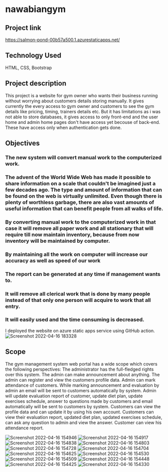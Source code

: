# nawabiangym

## Project link 
  https://salmon-pond-00b57a500.1.azurestaticapps.net/

## Technology Used 
  HTML, CSS, Bootstrap

## Project description 
  This project is a website for gym owner who wants their business running without worrying about customers details  storing manually. It gives currently the every access to gym owner and customers to see the gym details like pricing, timing, trainers details etc. But it has limitations as i was not able to store databases, it gives access to only front-end and the user home and admin home pages don't have access yet becouse of back-end. These have access only when authentication gets done.

## Objectives
### The new system will convert manual work to the computerized work.

### The advent of the World Wide Web has made it possible to share information on a scale that couldn't be imagined just a few decades ago. The type and amount of information that can be found on the web is virtually unlimited. Even though there is plenty of worthless garbage, there are also vast amounts of useful information that can benefit people from all walks of life.

### By converting manual work to the computerized work in that case it will remove all paper work and all stationary that will require till now maintain inventory, because from now inventory will be maintained by computer.

### By maintaining all the work on computer will increase our accuracy as well as speed of our work

### The report can be generated at any time if management wants to.

### It will remove all clerical work that is done by many people instead of that only one person will acquire to work that all entry.

### It will easily used and the time consuming is decreased.


I deployed the website on azure static apps service using GitHub action. 
![Screenshot 2022-04-16 183328](https://user-images.githubusercontent.com/91871429/163676199-1ea52547-fa49-4040-8feb-ab9f528327f4.jpg)

 ## Scope
  The gym management system web portal has a wide scope which covers the following perspectives:
  The administrator has the full-fledged rights over this system.
  The admin can make announcement about anything.
  The admin can register and view the customers profile data.
  Admin can mark attendance of customers.
  While marking announcement and evaluation by admin an email will be sent to customers automatically by system.
  Admin will update evaluation report of customer, update diet plan, update exercises schedule, answer to questions made by customers and email automatically will be     sent to customers by system.
  Customers can view the profile data and can update it by using his own account.
  Customers can view their evaluation report, updated diet plan, updated exercises schedule, can ask any question to admin and view the answer.
  Customer can view his attendance report.

![Screenshot 2022-04-16 154946](https://user-images.githubusercontent.com/91871429/163671278-0287ef2b-d18b-493d-bd63-0e03a0fda6d4.jpg)
![Screenshot 2022-04-16 154917](https://user-images.githubusercontent.com/91871429/163671287-5e647c8f-678a-4a80-8c29-1ad80a66c359.jpg)
![Screenshot 2022-04-16 154838](https://user-images.githubusercontent.com/91871429/163671294-ccbe1421-d790-403e-82a6-ad89e1e7a372.jpg)
![Screenshot 2022-04-16 154803](https://user-images.githubusercontent.com/91871429/163671298-904f7e61-3b53-44fb-b303-d271fd3e5706.jpg)
![Screenshot 2022-04-16 154728](https://user-images.githubusercontent.com/91871429/163671300-622f8828-63f7-4eef-9959-54fe719b3618.jpg)
![Screenshot 2022-04-16 154704](https://user-images.githubusercontent.com/91871429/163671302-acef02d7-eb3a-430f-a53e-519d68322a95.jpg)
![Screenshot 2022-04-16 154625](https://user-images.githubusercontent.com/91871429/163671304-ab139703-cbdb-40d9-990b-4d7f95b95900.jpg)
![Screenshot 2022-04-16 154530](https://user-images.githubusercontent.com/91871429/163671306-bd49a465-fc3e-4186-9b32-ba31d1f77056.jpg)
![Screenshot 2022-04-16 154509](https://user-images.githubusercontent.com/91871429/163671307-deaf17f1-c321-498e-9008-36e45cd49c3d.jpg)
![Screenshot 2022-04-16 154448](https://user-images.githubusercontent.com/91871429/163671311-776531e7-39e3-485b-b70f-8de42193d823.jpg)
![Screenshot 2022-04-16 154425](https://user-images.githubusercontent.com/91871429/163671312-f0eaf82b-e381-41de-9cb2-7eb442f802f6.jpg)
![Screenshot 2022-04-16 154330](https://user-images.githubusercontent.com/91871429/163671316-3857f54a-374d-40a0-a9a2-ab17e33586ab.jpg)



